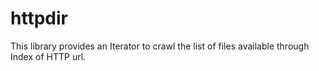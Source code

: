 httpdir
=======

This library provides an Iterator to crawl the list of files available through Index of HTTP url.
